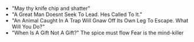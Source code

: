  * "May thy knife chip and shatter"
* "A Great Man Doesnt Seek To Lead. Hes Called To It."
* "An Animal Caught In A Trap Will Gnaw Off Its Own Leg To Escape. What Will You Do?"
* "When Is A Gift Not A Gift?"
 The spice must flow 
Fear is the mind-killer
